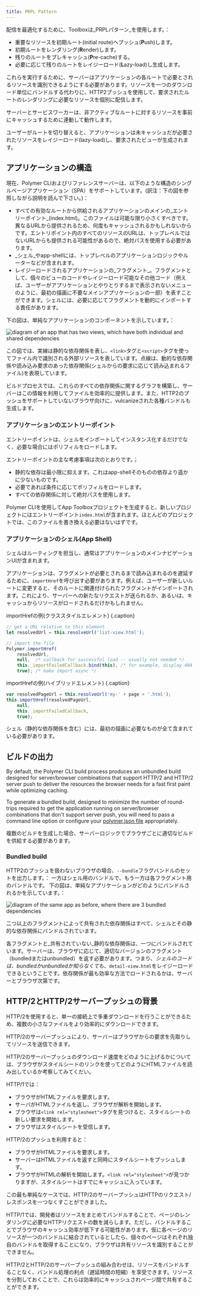 ```yaml
---
title: PRPL Pattern
---
```


<!-- toc -->

配信を最適化するために、Toolboxは_PRPLパターン_を使用します。：

*  重要なリソースを初期ルート(initial route)へプッシュ(**P**ush)します。
*  初期ルートをレンダリング(**R**ender)します。
*  残りのルートをプレキャッシュ(**P**re-cache)する。
*  必要に応じて残りのルートをレイジーロード(**L**azy-load)し生成します。

これらを実行するために、サーバーはアプリケーションの各ルートで必要とされるリソースを識別できるようにする必要があります。リソースを一つのダウンロード単位にバンドルする代わりに、HTTP2プッシュを使用して、要求されたルートのレンダリングに必要なリソースを個別に配信します。

サーバーとサービスワーカーは、非アクティブなルートに対するリソースを事前にキャッシュするために連動して動作します。

ユーザーがルートを切り替えると、アプリケーションは未キャッシュだが必要されたリソースをレイジーロード(lazy-load)し、要求されたビューが生成されます。

## アプリケーションの構造

現在、Polymer CLIおよびリファレンスサーバーは、以下のような構造のシングルページアプリケーション（SPA）をサポートしています。(訳注：下の図を参照しながら説明を読んで下さい。)：

-   すべての有効なルートから供給されるアプリケーションのメインの_エントリーポイント_(index.html)。このファイルは可能な限り小さくすべきです。異なるURLから提供されるため、何度もキャッシュされるかもしれないからです。エントリポイント内のすべてのリソースのURLは、トップレベルではないURLからも提供される可能性があるので、絶対パスを使用する必要があります。
-   _シェル_やapp-shellには、トップレベルのアプリケーションロジックやルーターなどが含まれます。
-   レイジーロードされるアプリケーションの_フラグメント_。フラグメントとして、個々のビューのコードやレイジーロード可能なその他コード（例えば、ユーザーがアプリケーションとやりとりするまで表示されないメニューのように、最初の描画に不要なメインアプリケーションの一部）を表すことができます。シェルには、必要に応じてフラグメントを動的にインポートする責任があります。

下の図は、単純なアプリケーションのコンポーネントを示しています。：

![diagram of an app that has two views, which have both individual and shared dependencies](/images/2.0/toolbox/app-build-components.png)


この図では、実線は静的な依存関係を表し、`<link>`タグと`<script>`タグを使ってファイル内で識別される外部リソースを表しています。点線は、動的な依存関係や読み込み要求のあった依存関係(シェルからの要求に応じて読み込まれるファイル)を表現しています。

ビルドプロセスでは、これらのすべての依存関係に関するグラフを構築し、サーバーはこの情報を利用してファイルを効率的に提供します。また、HTTP2のプッシュをサポートしていないブラウザ向けに、vulcanizeされた各種バンドルも生成します。

### アプリケーションのエントリーポイント

エントリーポイントは、シェルをインポートしてインスタンス化するだけでなく、必要な場合にはポリフィルをロードします。

エントリーポイントの主な考慮事項は次のとおりです。；

-   静的な依存は最小限に抑えます。これはapp-shellそのものの依存より遥かに少ないものです。
-   必要であれば条件に応じてポリフィルをロードします。
-   すべての依存関係に対して絶対パスを使用します。

Polymer CLIを使用してApp Toolboxプロジェクトを生成すると、新しいプロジェクトにはエントリーポイント`index.html`が含まれます。ほとんどのプロジェクトでは、このファイルを書き換える必要はないはずです。

### アプリケーションのシェル(App Shell)

シェルはルーティングを担当し、通常はアプリケーションのメインナビゲーションUIが含まれます。

アプリケーションは、フラグメントが必要とされるまで読み込まれるのを遅延するために、`importHref`を呼び出す必要があります。例えば、ユーザーが新しいルートに変更すると、そのルートに関連付けられたフラグメントがインポートされます。これにより、サーバーへの新たなリクエストが送られるか、あるいは、キャッシュからリソースがロードされるだけかもしれません。

importHrefの例(クラススタイルエレメント) {.caption}

```js
// get a URL relative to this element
let resolvedUrl = this.resolveUrl('list-view.html');

// import the file
Polymer.importHref(
    resolvedUrl,
    null,  /* callback for successful load -- usually not needed */
    this._importFailedCallback.bind(this), /* for example, display 404 page */
    true); /* make import async */
```

importHrefの例(ハイブリッドエレメント) {.caption}

```js
var resolvedPageUrl = this.resolveUrl('my-' + page + '.html');
this.importHref(resolvedPageUrl,
    null,
    this._importFailedCallback,
    true);
```

シェル（静的な依存関係を含む）には、最初の描画に必要なものが全て含まれている必要があります。

## ビルドの出力

By default, the Polymer CLI build process produces an unbundled build designed for server/browser combinations that support HTTP/2 and HTTP/2 server push to deliver the resources the browser needs for a fast first paint while optimizing caching.

To generate a bundled build, designed to minimize the number of round-trips required to get the application running on server/browser combinations that don't support server push, you will need to pass a command line option or configure your [polymer.json file](polymer-json) appropriately.

複数のビルドを生成した場合、サーバーロジックでブラウザごとに適切なビルドを供給する必要があります。

### Bundled build

HTTP2のプッシュを扱わないブラウザの場合、`--bundle`フラグバンドルのセットを出力します。：
一方はシェル用のバンドルで、もう一方は各フラグメント用のバンドルです。
下の図は、単純なアプリケーションがどのようにバンドルされるかを示しています。：

![diagram of the same app as before, where there are 3 bundled dependencies](/images/2.0/toolbox/app-build-bundles.png)

二つ以上のフラグメントによって共有された依存関係はすべて、シェルとその静的な依存関係にバンドルされています。

各フラグメントと_共有されていない_静的な依存関係は、一つにバンドルされています。サーバーは、ブラウザに応じて、適切なバージョンのフラグメント（bundledまたはunbundled）を返す必要があります。つまり、_シェルのコードは、bundledかunbundledか知らなくても_、`detail-view.html`をレイジーロードできるということです。依存関係が最も効率な方法でロードされるかは、サーバーとブラウザ次第です。


## HTTP/2とHTTP/2サーバープッシュの背景

HTTP/2を使用すると、単一の接続上で多重ダウンロードを行うことができるため、複数の小さなファイルをより効率的にダウンロードできます。

HTTP/2のサーバープッシュにより、サーバーはブラウザからの要求を先取りしてリソースを送信できます。

HTTP/2のサーバープッシュのダウンロード速度をどのように上げるかについては、ブラウザがスタイルシートのリンクを使ってどのようにHTMLファイルを読み出しているか考察してみてくだい。

HTTP/1では：

*   ブラウザがHTMLファイルを要求します。
*   サーバがHTMLファイルを返し、ブラウザが解析を開始します。
*   ブラウザは`<link rel="stylesheet">`タグを見つけると、スタイルシートの新しい要求を開始します。
*   ブラウザはスタイルシートを受信します。


HTTP/2のプッシュを利用すると：

*   ブラウザがHTMLファイルを要求します。
*   サーバーはHTMLファイルを返すと同時にスタイルシートをプッシュします。 
*   ブラウザがHTMLの解析を開始します。`<link rel="stylesheet">`が見つかりますが、スタイルシートはすでにキャッシュに入っています。

この最も単純なケースでは、HTTP/2のサーバープッシュはHTTPのリクエスト/レスポンスを一つなくすことができました。

HTTP/1では、開発者はリソースをまとめてバンドルすることで、ページのレンダリングに必要なHTTPリクエストの数を減らします。ただし、バンドルすることでブラウザのキャッシュ効率が低下する可能性があります。仮に各ページのリソースが一つのバンドルに結合されているとしたら、個々のページはそれぞれ独自のバンドルを取得することになり、ブラウザは共有リソースを識別することができません。

HTTP/2とHTTP/2のサーバープッシュの組み合わせは、リソースをバンドルすることなく、バンドル処理の利点（遅延時間の短縮）を享受できます。リソースを分割しておくことで、これらは効率的にキャッシュされページ間で共有することができます。
